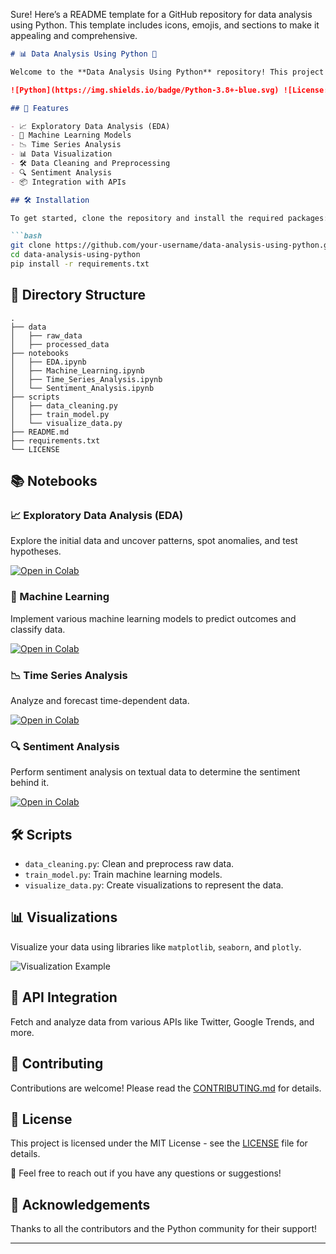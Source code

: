 Sure! Here’s a README template for a GitHub repository for data analysis using Python. This template includes icons, emojis, and sections to make it appealing and comprehensive.

```markdown
# 📊 Data Analysis Using Python 🐍

Welcome to the **Data Analysis Using Python** repository! This project is designed to provide comprehensive examples and resources for performing data analysis using Python. Explore a wide range of techniques and tools to unlock the potential of your data!

![Python](https://img.shields.io/badge/Python-3.8+-blue.svg) ![License: MIT](https://img.shields.io/badge/License-MIT-yellow.svg)

## 🚀 Features

- 📈 Exploratory Data Analysis (EDA)
- 🧠 Machine Learning Models
- 📉 Time Series Analysis
- 📊 Data Visualization
- 🛠️ Data Cleaning and Preprocessing
- 🔍 Sentiment Analysis
- 📦 Integration with APIs

## 🛠️ Installation

To get started, clone the repository and install the required packages:

```bash
git clone https://github.com/your-username/data-analysis-using-python.git
cd data-analysis-using-python
pip install -r requirements.txt
```

## 📂 Directory Structure

```plaintext
.
├── data
│   ├── raw_data
│   ├── processed_data
├── notebooks
│   ├── EDA.ipynb
│   ├── Machine_Learning.ipynb
│   ├── Time_Series_Analysis.ipynb
│   └── Sentiment_Analysis.ipynb
├── scripts
│   ├── data_cleaning.py
│   ├── train_model.py
│   └── visualize_data.py
├── README.md
├── requirements.txt
└── LICENSE
```

## 📚 Notebooks

### 📈 Exploratory Data Analysis (EDA)

Explore the initial data and uncover patterns, spot anomalies, and test hypotheses.

[![Open in Colab]([https://colab.research.google.com/assets/colab-badge.svg)](https://colab.research.google.com/github/your-username/data-analysis-using-python/blob/main/notebooks/EDA.ipynb](https://drive.google.com/file/d/1y8Fl6KdIYX-6V3huPieZo_x2aEetRSxv/view?usp=sharing))

### 🧠 Machine Learning

Implement various machine learning models to predict outcomes and classify data.

[![Open in Colab]([https://colab.research.google.com/assets/colab-badge.svg)](https://colab.research.google.com/github/your-username/data-analysis-using-python/blob/main/notebooks/Machine_Learning.ipynb](https://drive.google.com/file/d/1BMjtsIH3JSsbLcme2HA9rLAFWtGFuPhQ/view?usp=sharing))

### 📉 Time Series Analysis

Analyze and forecast time-dependent data.

[![Open in Colab](https://colab.research.google.com/assets/colab-badge.svg)](https://colab.research.google.com/github/your-username/data-analysis-using-python/blob/main/notebooks/Time_Series_Analysis.ipynb)

### 🔍 Sentiment Analysis

Perform sentiment analysis on textual data to determine the sentiment behind it.

[![Open in Colab]([https://colab.research.google.com/assets/colab-badge.svg)](https://colab.research.google.com/github/your-username/data-analysis-using-python/blob/main/notebooks/Sentiment_Analysis.ipynb](https://drive.google.com/file/d/11kuT2Kag_4jt0HeHCd34bs01IU2nZp83/view?usp=sharing))

## 🛠️ Scripts

- `data_cleaning.py`: Clean and preprocess raw data.
- `train_model.py`: Train machine learning models.
- `visualize_data.py`: Create visualizations to represent the data.

## 📊 Visualizations

Visualize your data using libraries like `matplotlib`, `seaborn`, and `plotly`.

![Visualization Example](https://user-images.githubusercontent.com/your-username/visualization-example.png)

## 🔗 API Integration

Fetch and analyze data from various APIs like Twitter, Google Trends, and more.

## 🤝 Contributing

Contributions are welcome! Please read the [CONTRIBUTING.md](CONTRIBUTING.md) for details.

## 📄 License

This project is licensed under the MIT License - see the [LICENSE](LICENSE) file for details.

📧 Feel free to reach out if you have any questions or suggestions!

## 🌟 Acknowledgements

Thanks to all the contributors and the Python community for their support!

---

